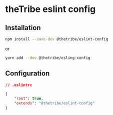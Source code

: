 # theTribe eslint config

## Installation

```sh
npm install --save-dev @thetribe/eslint-config
```

or

```sh
yarn add --dev @thetribe/esling-config
```

## Configuration

```json
// .eslintrc

{
    "root": true,
    "extends": "@thetribe/eslint-config"
}
```
